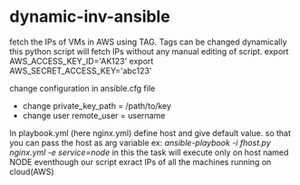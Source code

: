 # dynamic-inv-ansible
fetch the IPs of VMs in AWS using TAG. Tags can be changed dynamically this python script will fetch IPs without any manual editing of script.
export AWS_ACCESS_KEY_ID='AK123'
export AWS_SECRET_ACCESS_KEY='abc123'

change configuration in ansible.cfg file
* change private_key_path = /path/to/key
* change user remote_user = username

In playbook.yml (here nginx.yml)
define host and give default value. so that you can pass the host as arg variable 
ex: *ansible-playbook -i fhost.py nginx.yml -e service=node*
in this the task will execute only on host named NODE eventhough our script exract IPs of all the machines running on cloud(AWS)


